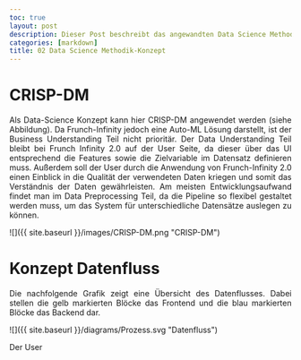 ```yaml
---
toc: true
layout: post
description: Dieser Post beschreibt das angewandten Data Science Methodik-Konzept für Frunch Infinity 2.0
categories: [markdown]
title: 02 Data Science Methodik-Konzept
---
```



# CRISP-DM
<p style="text-align: justify;">Als Data-Science Konzept kann hier CRISP-DM angewendet werden (siehe Abbildung). Da Frunch-Infinity jedoch eine Auto-ML Lösung darstellt, ist der Business Understanding Teil nicht prioritär. Der Data Understanding Teil bleibt bei Frunch Infinity 2.0 auf der User Seite, da dieser über das UI entsprechend die Features sowie die Zielvariable im Datensatz definieren muss. Außerdem soll der User durch die Anwendung von Frunch-Infinity 2.0 einen Einblick in die Qualität der verwendeten Daten kriegen und somit das Verständnis der Daten gewährleisten. Am meisten Entwicklungsaufwand findet man im Data Preprocessing Teil, da die Pipeline so flexibel gestaltet werden muss, um das System für unterschiedliche Datensätze auslegen zu können.</p>


![]({{ site.baseurl }}/images/CRISP-DM.png "CRISP-DM")

# Konzept Datenfluss
<p style="text-align: justify;">Die nachfolgende Grafik zeigt eine Übersicht des Datenflusses. Dabei stellen die gelb markierten Blöcke das Frontend und die blau markierten Blöcke das Backend dar.</p>

![]({{ site.baseurl }}/diagrams/Prozess.svg "Datenfluss")


Der User 